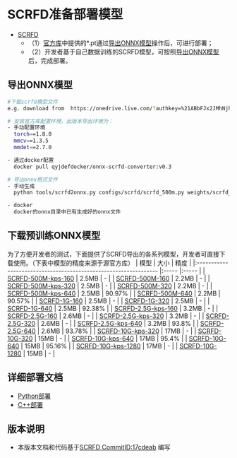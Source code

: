 # SCRFD准备部署模型


- [SCRFD](https://github.com/deepinsight/insightface/tree/17cdeab12a35efcebc2660453a8cbeae96e20950)
  - （1）[官方库](https://github.com/deepinsight/insightface/)中提供的*.pt通过[导出ONNX模型](#导出ONNX模型)操作后，可进行部署；
  - （2）开发者基于自己数据训练的SCRFD模型，可按照[导出ONNX模型](#%E5%AF%BC%E5%87%BAONNX%E6%A8%A1%E5%9E%8B)后，完成部署。


## 导出ONNX模型

  ```bash
  #下载scrfd模型文件
  e.g. download from  https://onedrive.live.com/?authkey=%21ABbFJx2JMhNjhNA&id=4A83B6B633B029CC%215542&cid=4A83B6B633B029CC

  # 安装官方库配置环境，此版本导出环境为：
  - 手动配置环境
    torch==1.8.0
    mmcv==1.3.5
    mmdet==2.7.0

  - 通过docker配置
    docker pull qyjdefdocker/onnx-scrfd-converter:v0.3

  # 导出onnx格式文件
  - 手动生成
    python tools/scrfd2onnx.py configs/scrfd/scrfd_500m.py weights/scrfd_500m.pth --shape 640 --input-img face-xxx.jpg

  - docker
    docker的onnx目录中已有生成好的onnx文件

  ```

## 下载预训练ONNX模型

为了方便开发者的测试，下面提供了SCRFD导出的各系列模型，开发者可直接下载使用。（下表中模型的精度来源于源官方库）
| 模型                                                               | 大小    | 精度    |
|:---------------------------------------------------------------- |:----- |:----- |
| [SCRFD-500M-kps-160](https://bj.bcebos.com/paddlehub/fastdeploy/scrfd_500m_bnkps_shape160x160.onnx) | 2.5MB | - |
| [SCRFD-500M-160](https://bj.bcebos.com/paddlehub/fastdeploy/scrfd_500m_shape160x160.onnx) | 2.2MB | - |
| [SCRFD-500M-kps-320](https://bj.bcebos.com/paddlehub/fastdeploy/scrfd_500m_bnkps_shape320x320.onnx) | 2.5MB | - |
| [SCRFD-500M-320](https://bj.bcebos.com/paddlehub/fastdeploy/scrfd_500m_shape320x320.onnx) | 2.2MB | - |
| [SCRFD-500M-kps-640](https://bj.bcebos.com/paddlehub/fastdeploy/scrfd_500m_bnkps_shape640x640.onnx) | 2.5MB | 90.97% |
| [SCRFD-500M-640](https://bj.bcebos.com/paddlehub/fastdeploy/scrfd_500m_shape640x640.onnx) | 2.2MB | 90.57% |
| [SCRFD-1G-160](https://bj.bcebos.com/paddlehub/fastdeploy/scrfd_1g_shape160x160.onnx ) | 2.5MB | - |
| [SCRFD-1G-320](https://bj.bcebos.com/paddlehub/fastdeploy/scrfd_1g_shape320x320.onnx) | 2.5MB | - |
| [SCRFD-1G-640](https://bj.bcebos.com/paddlehub/fastdeploy/scrfd_1g_shape640x640.onnx) | 2.5MB | 92.38% |
| [SCRFD-2.5G-kps-160](https://bj.bcebos.com/paddlehub/fastdeploy/scrfd_2.5g_bnkps_shape160x160.onnx) | 3.2MB | - |
| [SCRFD-2.5G-160](https://bj.bcebos.com/paddlehub/fastdeploy/scrfd_2.5g_shape160x160.onnx) | 2.6MB | - |
| [SCRFD-2.5G-kps-320](https://bj.bcebos.com/paddlehub/fastdeploy/scrfd_2.5g_bnkps_shape320x320.onnx) | 3.2MB | - |
| [SCRFD-2.5G-320](https://bj.bcebos.com/paddlehub/fastdeploy/scrfd_2.5g_shape320x320.onnx) | 2.6MB | - |
| [SCRFD-2.5G-kps-640](https://bj.bcebos.com/paddlehub/fastdeploy/scrfd_2.5g_bnkps_shape640x640.onnx) | 3.2MB | 93.8% |
| [SCRFD-2.5G-640](https://bj.bcebos.com/paddlehub/fastdeploy/scrfd_2.5g_shape640x640.onnx) | 2.6MB | 93.78% |
| [SCRFD-10G-kps-320](https://bj.bcebos.com/paddlehub/fastdeploy/scrfd_10g_bnkps_shape320x320.onnx) | 17MB | - |
| [SCRFD-10G-320](https://bj.bcebos.com/paddlehub/fastdeploy/scrfd_10g_shape320x320.onnx) | 15MB | - |
| [SCRFD-10G-kps-640](https://bj.bcebos.com/paddlehub/fastdeploy/scrfd_10g_bnkps_shape640x640.onnx) | 17MB | 95.4% |
| [SCRFD-10G-640](https://bj.bcebos.com/paddlehub/fastdeploy/scrfd_10g_shape640x640.onnx) | 15MB | 95.16% |
| [SCRFD-10G-kps-1280](https://bj.bcebos.com/paddlehub/fastdeploy/scrfd_10g_bnkps_shape1280x1280.onnx) | 17MB | - |
| [SCRFD-10G-1280](https://bj.bcebos.com/paddlehub/fastdeploy/scrfd_10g_shape1280x1280.onnx) | 15MB | - |

## 详细部署文档

- [Python部署](python)
- [C++部署](cpp)


## 版本说明

- 本版本文档和代码基于[SCRFD CommitID:17cdeab](https://github.com/deepinsight/insightface/tree/17cdeab12a35efcebc2660453a8cbeae96e20950) 编写
